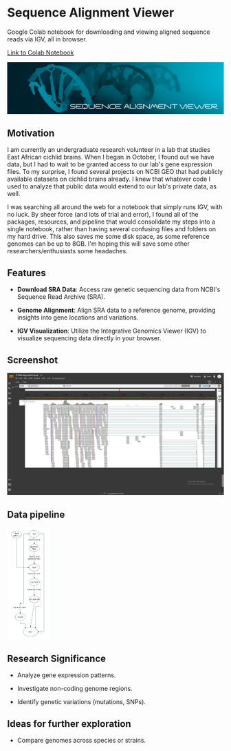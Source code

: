 # Sequence Alignment Viewer
Google Colab notebook for downloading and viewing aligned sequence reads via IGV, all in browser.

[Link to Colab Notebook](https://colab.research.google.com/drive/14AGlKiMbd7U-jjSmj3j-eI_nr-5kTMby?usp=sharing)

![image](https://github.com/WolfgangNS/Sequence-Alignment-Viewer/blob/main/SAV_banner.png?raw=true)


## Motivation

I am currently an undergraduate research volunteer in a lab that studies East African cichlid brains. When I began in October, I found out we have data, but I had to wait to be granted access to our lab's gene expression files. To my surprise, I found several projects on NCBI GEO that had publicly available datasets on cichlid brains already. I knew that whatever code I used to analyze that public data would extend to our lab's private data, as well.  

I was searching all around the web for a notebook that simply runs IGV, with no luck. By sheer force (and lots of trial and error), I found all of the packages, resources, and pipeline that would consolidate my steps into a single notebook, rather than having several confusing files and folders on my hard drive. This also saves me some disk space, as some reference genomes can be up to 8GB. I'm hoping this will save some other researchers/enthusiasts some headaches. 

## Features

- **Download SRA Data**: Access raw genetic sequencing data from NCBI's Sequence Read Archive (SRA).

- **Genome Alignment**: Align SRA data to a reference genome, providing insights into gene locations and variations.

- **IGV Visualization**: Utilize the Integrative Genomics Viewer (IGV) to visualize sequencing data directly in your browser.

## Screenshot

![image](https://github.com/WolfgangNS/Sequence-Alignment-Viewer/blob/main/screenshot.png?raw=true)

## Data pipeline

<img src="https://github.com/WolfgangNS/Sequence-Alignment-Viewer/blob/main/file_flowchart.png?raw=true" width="20%" height="20%">


## Research Significance

- Analyze gene expression patterns.

- Investigate non-coding genome regions.
  
- Identify genetic variations (mutations, SNPs).

## Ideas for further exploration

- Compare genomes across species or strains.
